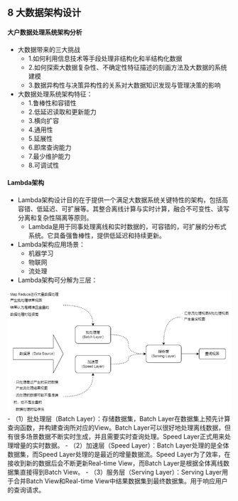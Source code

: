 ## 8 大数据架构设计
#### 大户数据处理系统架构分析
- 大数据带来的三大挑战
	- 1.如何利用信息技术等手段处理非结构化和半结构化数据
	- 2.如何探索大数据复杂性、不确定性特征描述的刻画方法及大数据的系统建模
	- 3.数据异构性与决策异构性的关系对大数据知识发现与管理决策的影响
- 大数据处理系统架构特征：
	- 1.鲁棒性和容错性
	- 2.低延迟读取和更新能力
	- 3.横向扩容
	- 4.通用性
	- 5.延展性
	- 6.即席查询能力
	- 7.最少维护能力
	- 8.可调试性

#### Lambda架构
- Lambda架构设计目的在于提供一个满足大数据系统关键特性的架构，包括高容错、低延迟、可扩展等。其整合离线计算与实时计算，融合不可变性、读写分离和复杂性隔离等原则。
	- Lambda是用于同事处理离线和实时数据的，可容错的，可扩展的分布式系统。它具备强鲁棒性，提供低延迟和持续更新。
- Lambda架构应用场景：
	- 机器学习
	- 物联网
	- 流处理
- Lambda架构可分解为三层：

![Lambda.png](images/Lambda.png)
	- （1）批处理层（Batch Layer）：存储数据集，Batch Layer在数据集上预先计算查询函数，并构建查询所对应的View。Batch Layer可以很好地处理离线数据，但有很多场景数据不断实时生成，并且需要实时查询处理。Speed Layer正式用来处理增量的实时数据。
	- （2）加速层（Speed Layer）：Batch Layer处理的是全体数据集，而Speed Layer处理的是最近的增量数据流。Speed Layer为了效率，在接收到新的数据后会不断更新Real-time View，而Batch Layer是根据全体离线数据集直接得到Batch View。
	- （3）服务层（Serving Layer）：Serving Layer用于合并Batch View和Real-time View中结果数据集到最终数据集。用于响应用户的查询请求。